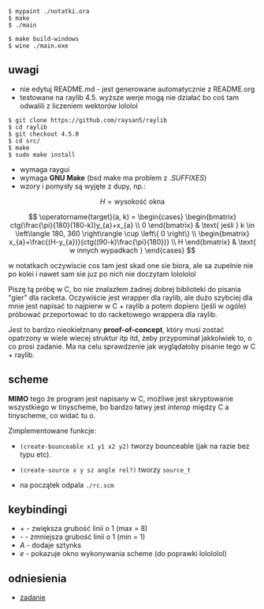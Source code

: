 ``` shell
$ mypaint ./notatki.ora
$ make
$ ./main

$ make build-windows
$ wine ./main.exe
```

## uwagi

-   nie edytuj README.md - jest generowane automatycznie z README.org
-   testowane na raylib 4.5. wyższe werje mogą nie działać bo coś tam
    odwalili z liczeniem wektorów lololol

``` shell
$ git clone https://github.com/raysan5/raylib
$ cd raylib
$ git checkout 4.5.0
$ cd src/
$ make
$ sudo make install
```

-   wymaga raygui
-   wymaga **GNU Make** (bsd make ma problem z *.SUFFIXES*)
-   wzory i pomysły są wyjęte z dupy, np.:

$$ H = \text{wysokość okna} $$

$$
\operatorname{target}(a, k) = \begin{cases}
\begin{bmatrix}
  ctg(\frac{\pi}{180}(180-k))y_{a}+x_{a} \\
  0
\end{bmatrix} & \text{ jeśli } k \in \left\langle 180, 360 \right\rangle \cup \left\{ 0 \right\}
\\
\begin{bmatrix}
  x_{a}+\frac{(H-y_{a})}{ctg((90-k)\frac{\pi}{180})} \\
  H
\end{bmatrix} & \text{ w innych wypadkach }
\end{cases}
$$

w notatkach oczywiscie cos tam jest skad one sie biora, ale sa zupelnie
nie po kolei i nawet sam sie juz po nich nie doczytam lolololol

Piszę tą próbę w C, bo nie znalazłem żadnej dobrej biblioteki do pisania
\"gier\" dla racketa. Oczywiście jest wrapper dla raylib, ale dużo
szybciej dla mnie jest napisać to najpierw w C + raylib a potem dopiero
(jeśli w ogóle) próbować przeportować to do racketowego wrappera dla
raylib.

Jest to bardzo nieokiełznany **proof-of-concept**, który musi zostać
opatrzony w wiele wiecej struktur itp itd, żeby przypominał jakkolwiek
to, o co prosi zadanie. Ma na celu sprawdzenie jak wyglądałoby pisanie
tego w C + raylib.

## scheme

**MIMO** tego że program jest napisany w C, możliwe jest skryptowanie
wszystkiego w tinyscheme, bo bardzo łatwy jest *interop* między C a
tinyscheme, co widać tu o.

Zimplementowane funkcje:

-   `(create-bounceable x1 y1 x2 y2)` tworzy bounceable (jak na razie
    bez typu etc).

-   `(create-source x y sz angle rel?)` tworzy `source_t`

-   na początek odpala `./rc.scm`

## keybindingi

-   *+* - zwiększa grubość linii o 1 (max = 8)
-   *-* - zmniejsza grubość linii o 1 (min = 1)
-   *A* - dodaje sztynks
-   *e* - pokazuje okno wykonywania scheme (do poprawki lolololol)

## odniesienia

-   [zadanie](https://science-cup.pl/wp-content/uploads/2023/11/MSC4_2023_Optyka.pdf)
